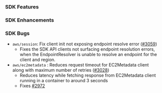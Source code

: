 ### SDK Features

### SDK Enhancements

### SDK Bugs
* `aws/session`: Fix client init not exposing endpoint resolve error ([#3059](https://github.com/aws/aws-sdk-go/pull/3059))
  * Fixes the SDK API clients not surfacing endpoint resolution errors, when the EndpointResolver is unable to resolve an endpoint for the client and region.
* `aws/ec2metadata` : Reduces request timeout for EC2Metadata client along with maximum number of retries ([#3028](https://github.com/aws/aws-sdk-go/pull/3028))
  * Reduces latency while fetching response from EC2Metadata client running in a container to around 3 seconds
  * Fixes [#2972](https://github.com/aws/aws-sdk-go/issues/2972)   
